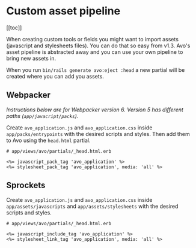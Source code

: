 # Custom asset pipeline

[[toc]]

When creating custom tools or fields you might want to import assets (javascript and stylesheets files). You can do that so easy from v1.3.
Avo's asset pipeline is abstracted away and you can use your own pipeline to bring new assets in.

When you run `bin/rails generate avo:eject :head` a new partial will be created where you can add you assets.

## Webpacker

*Instructions below are for Webpacker version 6. Version 5 has different paths (`app/javacript/packs`).*

Create `avo_application.js` and `avo_application.css` inside `app/packs/entrypoints` with the desired scripts and styles.
Then add them to Avo using the `head.html` partial.

```erb
# app/views/avo/partials/_head.html.erb

<%= javascript_pack_tag 'avo_application' %>
<%= stylesheet_pack_tag 'avo_application', media: 'all' %>
```

## Sprockets

Create `avo_application.js` and `avo_application.css` inside `app/assets/javascripts` and `app/assets/stylesheets` with the desired scripts and styles.

```erb
# app/views/avo/partials/_head.html.erb

<%= javascript_include_tag 'avo_application' %>
<%= stylesheet_link_tag 'avo_application', media: 'all' %>
```
